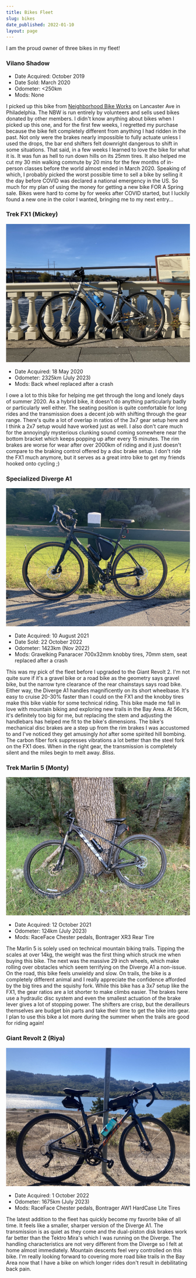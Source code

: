 ```yaml
---
title: Bikes Fleet
slug: bikes
date_published: 2022-01-10
layout: page
---
```


I am the proud owner of three bikes in my fleet!

### Vilano Shadow

* Date Acquired: October 2019
* Date Sold: March 2020
* Odometer: <250km
* Mods: None

I picked up this bike from [Neighborhood Bike Works](https://neighborhoodbikeworks.org/) on Lancaster Ave in Philadelphia. The NBW is run entirely by volunteers and sells used bikes donated by other members. I didn\'t know anything about bikes when I picked up this one, and for the first few weeks, I regretted my purchase because the bike felt completely different from anything I had ridden in the past. Not only were the brakes nearly impossible to fully actuate unless I used the drops, the bar end shifters felt downright dangerous to shift in some situations. That said, in a few weeks I learned to love the bike for what it is. It was fun as hell to run down hills on its 25mm tires. It also helped me cut my 30 min walking commute by 20 mins for the few months of in-person classes before the world almost ended in March 2020. Speaking of which, I probably picked the worst possible time to sell a bike by selling it the day before COVID was declared a national emergency in the US. So much for my plan of using the money for getting a new bike FOR A Spring sale. Bikes were hard to come by for weeks after COVID started, but I luckily found a new one in the color I wanted, bringing me to my next entry...

### Trek FX1 (Mickey)

![](/content/images/2022/fx1.JPG)

* Date Acquired: 18 May 2020
* Odometer: 2325km (July 2023)
* Mods: Back wheel replaced after a crash

I owe a lot to this bike for helping me get through the long and lonely days of summer 2020. As a hybrid bike, it doesn\'t do anything particularly badly or particularly well either. The seating position is quite comfortable for long rides and the transmission does a decent job with shifting through the gear range. There\'s quite a lot of overlap in ratios of the 3x7 gear setup here and I think a 2x7 setup would have worked just as well. I also don\'t care much for the annoyingly mysterious clunking sound coming somewhere near the bottom bracket which keeps popping up after every 15 minutes. The rim brakes are worse for wear after over 2000km of riding and it just doesn\'t compare to the braking control offered by a disc brake setup. I don\'t ride the FX1 much anymore, but it serves as a great intro bike to get my friends hooked onto cycling ;)

### Specialized Diverge A1

![](/content/images/2022/divergea1.JPG)

* Date Acquired: 10 August 2021
* Date Sold: 22 October 2022
* Odometer: 1423km (Nov 2022)
* Mods: Gravelking Panaracer 700x32mm knobby tires, 70mm stem, seat replaced after a crash

This was my pick of the fleet before I upgraded to the Giant Revolt 2. I\'m not quite sure if it\'s a gravel bike or a road bike as the geometry says gravel bike, but the narrow tyre clearance of the rear chainstays says road bike. Either way, the Diverge A1 handles magnificently on its short wheelbase. It\'s easy to cruise 20-30% faster than I could on the FX1 and the knobby tires make this bike viable for some technical riding. This bike made me fall in love with mountain biking and exploring new trails in the Bay Area. At 56cm, it\'s definitely too big for me, but replacing the stem and adjusting the handlebars has helped me fit to the bike\'s dimensions. The bike\'s mechanical disc brakes are a step up from the rim brakes I was accustomed to and I\'ve noticed they get amusingly *hot* after some spirited hill bombing. The carbon fiber fork suppresses vibrations a lot better than the steel fork on the FX1 does. When in the right gear, the transmission is completely silent and the miles begin to melt away. *Bliss*.

### Trek Marlin 5 (Monty)

![](/content/images/2022/marlin5.JPG)

* Date Acquired: 12 October 2021
* Odometer: 124km (July 2023)
* Mods: RaceFace Chester pedals, Bontrager XR3 Rear Tire

The Marlin 5 is solely used on technical mountain biking trails. Tipping the scales at over 14kg, the weight was the first thing which struck me when buying this bike. The next was the massive 29 inch wheels, which make rolling over obstacles which seem terrifying on the Diverge A1 a non-issue. On the road, this bike feels unwieldy and slow. On trails, the bike is a completely different animal and I really appreciate the confidence afforded by the big tires and the squishy fork. While this bike has a 3x7 setup like the FX1, the gear ratios are a lot shorter to make climbs easier. The brakes here use a hydraulic disc system and even the smallest actuation of the brake lever gives a lot of stopping power. The shifters are crisp, but the derailleurs themselves are budget bin parts and take their time to get the bike into gear. I plan to use this bike a lot more during the summer when the trails are good for riding again!

### Giant Revolt 2 (Riya)

![](/content/images/2022/revolt2.jpg)

* Date Acquired: 1 October 2022
* Odometer: 1675km (July 2023)
* Mods: RaceFace Chester pedals, Bontrager AW1 HardCase Lite Tires

The latest addition to the fleet has quickly become my favorite bike of all time. It feels like a smaller, sharper version of the Diverge A1. The transmission is as quiet as they come and the dual-piston disk brakes work far better than the Tektro Mira\'s which I was running on the Diverge. The handling characteristics are not very different from the Diverge so I felt at home almost immediately. Mountain descents feel very controlled on this bike. I\'m really looking forward to covering more road bike trails in the Bay Area now that I have a bike on which longer rides don\'t result in debilitating back pain.